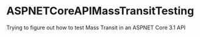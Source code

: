 # ASPNETCoreAPIMassTransitTesting
Trying to figure out how to test Mass Transit in an ASPNET Core 3.1 API

